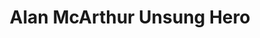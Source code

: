 ---
title: Alan McArthur Unsung Hero
icon: shield
sponsor: 3M
sort-order: 1
nominees: [ Adam Gomes - Omegas Enterprises Ltd, Ashleigh Morgan - Macblair, Chris Tidy - Centurion Safety Products Ltd, Jane Downey - Travis Perkins, Richard Abbess - Siemens Mobility Rolling Stock, Sarah Broadbent - 3M UK, Steven Truckle - John Pye and Sons Ltd, John Quarless – Kier Highways ]
---